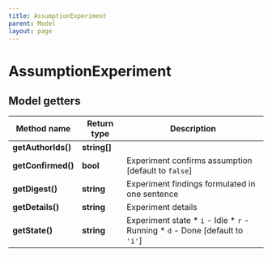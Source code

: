```yaml
---
title: AssumptionExperiment
parent: Model
layout: page
---
```


# AssumptionExperiment

## Model getters

Method name | Return type | Description
------------ | ------------- | -------------
**getAuthorIds()** | **string[]** | 
**getConfirmed()** | **bool** | Experiment confirms assumption [default to `false`]
**getDigest()** | **string** | Experiment findings formulated in one sentence
**getDetails()** | **string** | Experiment details
**getState()** | **string** | Experiment state    * `i` - Idle   * `r` - Running   * `d` - Done [default to `'i'`]

